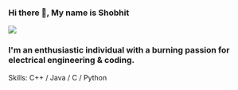 ### Hi there 👋, My name is Shobhit
![](coding-animated-laptop-flow-stream-ja04010rm5o68zfk.gif)

### I'm an enthusiastic individual with a burning passion for electrical engineering & coding.


Skills: C++ / Java / C / Python






